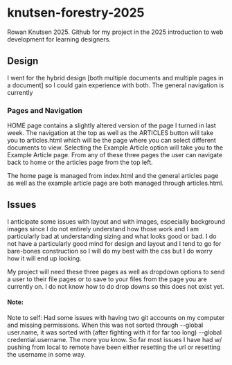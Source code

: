 # knutsen-forestry-2025
Rowan Knutsen 2025.
Github for my project in the 2025 introduction to web development for learning designers. 

## Design
I went for the hybrid design [both multiple documents and multiple pages in a document] so I could gain experience with both. The general navigation is currently

### Pages and Navigation
HOME page contains a slightly altered version of the page I turned in last week. The navigation at the top as well as the ARTICLES button will take you to articles.html which will be the page where you can select different documents to view. Selecting the Example Article option will take you to the Example Article page. From any of these three pages the user can navigate back to home or the articles page from the top left. 

The home page is managed from index.html and the general articles page as well as the example article page are both managed through articles.html. 

## Issues
I anticipate some issues with layout and with images, especially background images since I do not entirely understand how those work and I am particularly bad at understanding sizing and what looks good or bad. I do not have a particularly good mind for design and layout and I tend to go for bare-bones construction so I will do my best with the css but I do worry how it will end up looking.

My project will need these three pages as well as dropdown options to send a user to their file pages or to save to your files from the page you are currently on. I do not know how to do drop downs so this does not exist yet.

#### Note:
Note to self: Had some issues with having two git accounts on my computer and missing permissions. When this was not sorted through --global user.name, it was sorted with (after fighting with it for far too long) --global credential.username. The more you know. So far most issues I have had w/ pushing from local to remote have been either resetting the url or resetting the username in some way. 